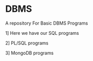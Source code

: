 # DBMS
A repository For Basic DBMS Programs


1] Here we have our SQL programs

2] PL/SQL programs

3] MongoDB programs

